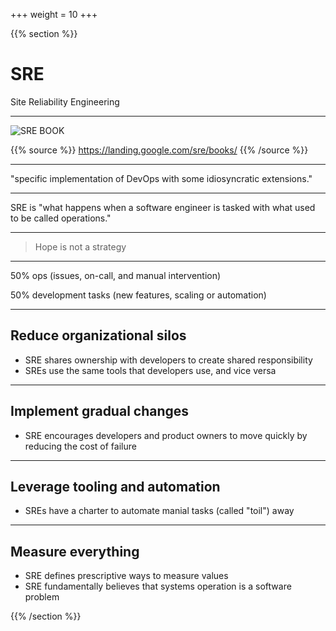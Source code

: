 +++
weight = 10
+++

{{% section %}}

# SRE

Site Reliability Engineering

---

![SRE BOOK](/sre_book.png)

{{% source %}}
https://landing.google.com/sre/books/
{{% /source %}}

---

"specific implementation of DevOps with some idiosyncratic extensions."

---

SRE is "what happens when a software engineer is tasked with what used to be called operations."

---

> Hope is not a strategy

---

50% ops (issues, on-call, and manual intervention)

50% development tasks (new features, scaling or automation)

---

## Reduce organizational silos

- SRE shares ownership with developers to create shared responsibility
- SREs use the same tools that developers use, and vice versa

---

## Implement gradual changes

- SRE encourages developers and product owners to move quickly by reducing the cost of failure

---

## Leverage tooling and automation

- SREs have a charter to automate manial tasks (called "toil") away

---

## Measure everything

- SRE defines prescriptive ways to measure values
- SRE fundamentally believes that systems operation is a software problem

{{% /section %}}
